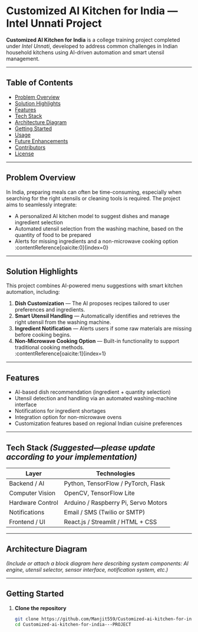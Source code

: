 # Customized AI Kitchen for India — Intel Unnati Project

**Customized AI Kitchen for India** is a college training project completed under *Intel Unnati*, developed to address common challenges in Indian household kitchens using AI-driven automation and smart utensil management.

---

##  Table of Contents

- [Problem Overview](#problem-overview)  
- [Solution Highlights](#solution-highlights)  
- [Features](#features)  
- [Tech Stack](#tech-stack)  
- [Architecture Diagram](#architecture-diagram)  
- [Getting Started](#getting-started)  
- [Usage](#usage)  
- [Future Enhancements](#future-enhancements)  
- [Contributors](#contributors)  
- [License](#license)

---

##  Problem Overview

In India, preparing meals can often be time-consuming, especially when searching for the right utensils or cleaning tools is required. The project aims to seamlessly integrate:

- A personalized AI kitchen model to suggest dishes and manage ingredient selection  
- Automated utensil selection from the washing machine, based on the quantity of food to be prepared  
- Alerts for missing ingredients and a non-microwave cooking option  
:contentReference[oaicite:0]{index=0}

---

##  Solution Highlights

This project combines AI-powered menu suggestions with smart kitchen automation, including:

1. **Dish Customization** — The AI proposes recipes tailored to user preferences and ingredients.  
2. **Smart Utensil Handling** — Automatically identifies and retrieves the right utensil from the washing machine.  
3. **Ingredient Notification** — Alerts users if some raw materials are missing before cooking begins.  
4. **Non-Microwave Cooking Option** — Built-in functionality to support traditional cooking methods.  
:contentReference[oaicite:1]{index=1}

---

##  Features

- AI-based dish recommendation (ingredient + quantity selection)  
- Utensil detection and handling via an automated washing-machine interface  
- Notifications for ingredient shortages  
- Integration option for non-microwave ovens  
- Customization features based on regional Indian cuisine preferences

---

##  Tech Stack *(Suggested—please update according to your implementation)*

| Layer              | Technologies                          |
|-------------------|----------------------------------------|
| Backend / AI       | Python, TensorFlow / PyTorch, Flask   |
| Computer Vision    | OpenCV, TensorFlow Lite               |
| Hardware Control   | Arduino / Raspberry Pi, Servo Motors  |
| Notifications      | Email / SMS (Twilio or SMTP)          |
| Frontend / UI      | React.js / Streamlit / HTML + CSS     |

---

##  Architecture Diagram

*(Include or attach a block diagram here describing system components: AI engine, utensil selector, sensor interface, notification system, etc.)*

---

##  Getting Started

1. **Clone the repository**

   ```bash
   git clone https://github.com/Manjit559/Customized-ai-kitchen-for-india---PROJECT.git
   cd Customized-ai-kitchen-for-india---PROJECT
